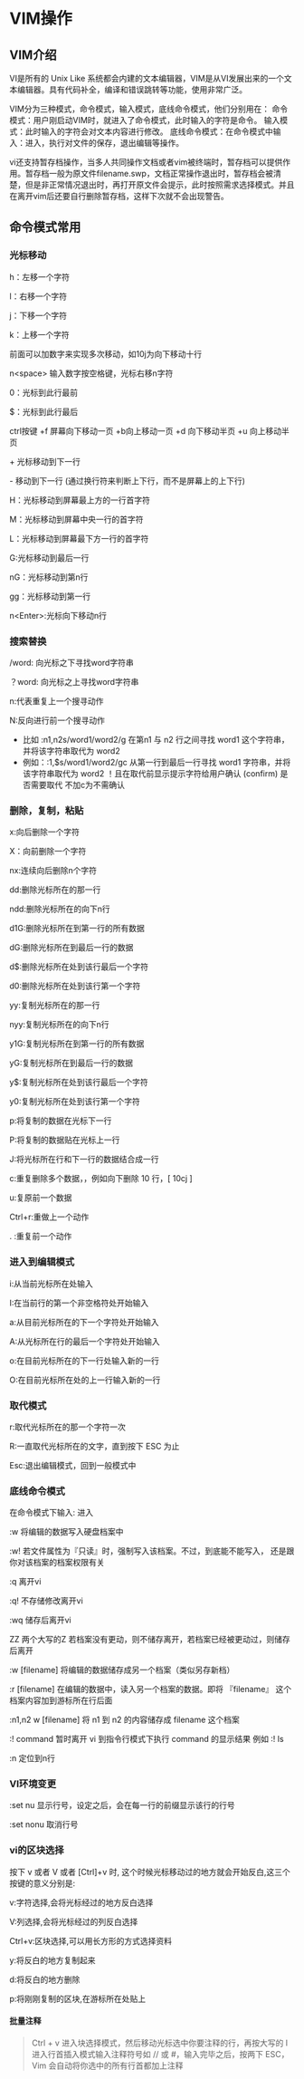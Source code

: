 # VIM操作

## VIM介绍

VI是所有的 Unix Like 系统都会内建的文本编辑器，VIM是从VI发展出来的一个文本编辑器。具有代码补全，编译和错误跳转等功能，使用非常广泛。

VIM分为三种模式，命令模式，输入模式，底线命令模式，他们分别用在：
命令模式：用户刚启动VIM时，就进入了命令模式，此时输入的字符是命令。
输入模式：此时输入的字符会对文本内容进行修改。
底线命令模式：在命令模式中输入：进入，执行对文件的保存，退出编辑等操作。

vi还支持暂存档操作，当多人共同操作文档或者vim被终端时，暂存档可以提供作用。暂存档一般为原文件filename.swp，文档正常操作退出时，暂存档会被清楚，但是非正常情况退出时，再打开原文件会提示，此时按照需求选择模式。并且在离开vim后还要自行删除暂存档，这样下次就不会出现警告。

## 命令模式常用

### 光标移动

h：左移一个字符

l：右移一个字符

j：下移一个字符

k：上移一个字符

前面可以加数字来实现多次移动，如10j为向下移动十行

n\<space\> 输入数字按空格键，光标右移n字符

0：光标到此行最前

$：光标到此行最后

ctrl按键 +f 屏幕向下移动一页 +b向上移动一页 +d 向下移动半页 +u 向上移动半页

\+ 光标移动到下一行

\- 移动到下一行 (通过换行符来判断上下行，而不是屏幕上的上下行)

H：光标移动到屏幕最上方的一行首字符

M：光标移动到屏幕中央一行的首字符

L：光标移动到屏幕最下方一行的首字符

G:光标移动到最后一行

nG：光标移动到第n行

gg：光标移动到第一行

n\<Enter\>:光标向下移动n行

### 搜索替换

/word: 向光标之下寻找word字符串

？word: 向光标之上寻找word字符串

n:代表重复上一个搜寻动作

N:反向进行前一个搜寻动作

* 比如  :n1,n2s/word1/word2/g 在第n1 与 n2 行之间寻找 word1 这个字符串，并将该字符串取代为 word2
* 例如：:1,$s/word1/word2/gc 从第一行到最后一行寻找 word1 字符串，并将该字符串取代为 word2 ！且在取代前显示提示字符给用户确认 (confirm) 是否需要取代 不加c为不需确认

### 删除，复制，粘贴

x:向后删除一个字符

X：向前删除一个字符

nx:连续向后删除n个字符

dd:删除光标所在的那一行

ndd:删除光标所在的向下n行

d1G:删除光标所在到第一行的所有数据

dG:删除光标所在到最后一行的数据

d$:删除光标所在处到该行最后一个字符

d0:删除光标所在处到该行第一个字符

yy:复制光标所在的那一行

nyy:复制光标所在的向下n行

y1G:复制光标所在到第一行的所有数据

yG:复制光标所在到最后一行的数据

y$:复制光标所在处到该行最后一个字符

y0:复制光标所在处到该行第一个字符

p:将复制的数据在光标下一行

P:将复制的数据贴在光标上一行

J:将光标所在行和下一行的数据结合成一行

c:重复删除多个数据，，例如向下删除 10 行，[ 10cj ]

u:复原前一个数据

Ctrl+r:重做上一个动作

. :重复前一个动作

### 进入到编辑模式

i:从当前光标所在处输入

I:在当前行的第一个非空格符处开始输入

a:从目前光标所在的下一个字符处开始输入

A:从光标所在行的最后一个字符处开始输入

o:在目前光标所在的下一行处输入新的一行

O:在目前光标所在处的上一行输入新的一行

### 取代模式

r:取代光标所在的那一个字符一次

R:一直取代光标所在的文字，直到按下 ESC 为止

Esc:退出编辑模式，回到一般模式中

### 底线命令模式

在命令模式下输入: 进入

:w  将编辑的数据写入硬盘档案中

:w! 若文件属性为『只读』时，强制写入该档案。不过，到底能不能写入， 还是跟你对该档案的档案权限有关

:q  离开vi

:q! 不存储修改离开vi

:wq 储存后离开vi

ZZ  两个大写的Z 若档案没有更动，则不储存离开，若档案已经被更动过，则储存后离开

:w [filename]  将编辑的数据储存成另一个档案（类似另存新档）

:r [filename]  在编辑的数据中，读入另一个档案的数据。即将 『filename』 这个档案内容加到游标所在行后面

:n1,n2 w [filename] 将 n1 到 n2 的内容储存成 filename 这个档案

:! command  暂时离开 vi 到指令行模式下执行 command 的显示结果 例如 :! ls

:n  定位到n行

### VI环境变更

:set nu  显示行号，设定之后，会在每一行的前缀显示该行的行号

:set nonu 取消行号

### vi的区块选择

按下 v 或者 V 或者 [Ctrl]+v 时, 这个时候光标移动过的地方就会开始反白,这三个按键的意义分别是:

v:字符选择,会将光标经过的地方反白选择

V:列选择,会将光标经过的列反白选择

Ctrl+v:区块选择,可以用长方形的方式选择资料

y:将反白的地方复制起来

d:将反白的地方删除

p:将刚刚复制的区块,在游标所在处贴上

#### 批量注释

>Ctrl + v 进入块选择模式，然后移动光标选中你要注释的行，再按大写的 I 进入行首插入模式输入注释符号如 // 或 #，输入完毕之后，按两下 ESC，Vim 会自动将你选中的所有行首都加上注释